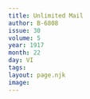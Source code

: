 ```yaml
---
title: Unlimited Mail
author: B-6808
issue: 30
volume: 5
year: 1917
month: 22
day: VI
tags:
layout: page.njk
image:
---
```


